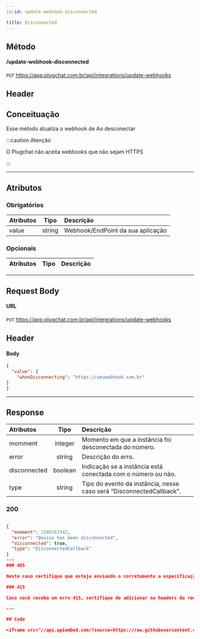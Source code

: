 ```yaml
---
id:id: update-webhook-disconnected

title: Disconnected
---
```


## Método

#### /update-webhook-disconnected

`PUT` https://app.plugchat.com.br/api/integrations/update-webhooks

## Header

## Conceituação

Esse método atualiza o webhook de Ao desconectar

:::caution Atenção

O Plugchat não aceita webhooks que não sejam HTTPS

:::

---

## Atributos

### Obrigatórios

| Atributos |  Tipo  | Descrição                         |
| :-------- | :----: | :-------------------------------- |
| value     | string | Webhook/EndPoint da sua aplicação |

### Opcionais

| Atributos | Tipo | Descrição |
| :-------- | :--: | :-------- |

---

## Request Body

#### URL

`PUT` https://app.plugchat.com.br/api/integrations/update-webhooks

## Header

#### Body

```json
{
  "value": {
    "whenDisconnecting": "https://seuwebhook.com.br"
}
}
```

---

## Response

| Atributos | Tipo | Descrição |
| :-- | :-: | :-- |
| momment | integer | Momento em que a instância foi desconectada do número. |
| error | string | Descrição do erro. |
| disconnected | boolean | Indicação se a instância está conectada com o número ou não. |
| type | string | Tipo do evento da instância, nesse caso será "DisconnectedCallback". |

### 200

```json

{
  "momment": 1580163342,
  "error": "Device has been disconnected",
  "disconnected": true,
  "type": "DisconnectedCallback"
}
---
### 405

Neste caso certifique que esteja enviando o corretamente a especificação do método, ou seja verifique se você enviou o POST ou PUT conforme especificado no inicio deste tópico.

### 415

Caso você receba um erro 415, certifique de adicionar na headers da requisição o "Content-Type" do objeto que você está enviando, em sua grande maioria "application/json"

---

## Code

<iframe src="//api.apiembed.com/?source=https://raw.githubusercontent.com/Z-API/z-api-docs/main/json-examples/update-webhook-disconnected.json&targets=all" frameborder="0" scrolling="no" width="100%" height="500px" seamless></iframe>
